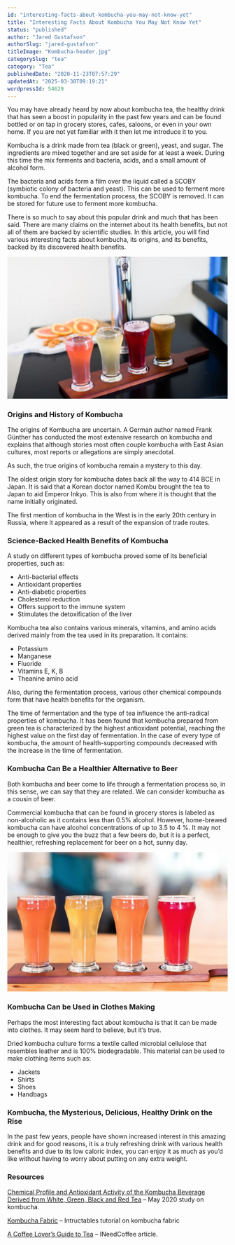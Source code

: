 ```yaml
---
id: "interesting-facts-about-kombucha-you-may-not-know-yet"
title: "Interesting Facts About Kombucha You May Not Know Yet"
status: "published"
author: "Jared Gustafson"
authorSlug: "jared-gustafson"
titleImage: "Kombucha-header.jpg"
categorySlug: "tea"
category: "Tea"
publishedDate: "2020-11-23T07:57:29"
updatedAt: "2025-03-30T09:19:21"
wordpressId: 54629
---
```


You may have already heard by now about kombucha tea, the healthy drink that has seen a boost in popularity in the past few years and can be found bottled or on tap in grocery stores, cafes, saloons, or even in your own home. If you are not yet familiar with it then let me introduce it to you.

Kombucha is a drink made from tea (black or green), yeast, and sugar. The ingredients are mixed together and are set aside for at least a week. During this time the mix ferments and bacteria, acids, and a small amount of alcohol form.

The bacteria and acids form a film over the liquid called a SCOBY (symbiotic colony of bacteria and yeast). This can be used to ferment more kombucha. To end the fermentation process, the SCOBY is removed. It can be stored for future use to ferment more kombucha.

There is so much to say about this popular drink and much that has been said. There are many claims on the internet about its health benefits, but not all of them are backed by scientific studies. In this article, you will find various interesting facts about kombucha, its origins, and its benefits, backed by its discovered health benefits.

![serve 4 glasses of kombucha](kombucha-4-types.jpg)

### Origins and History of Kombucha

The origins of Kombucha are uncertain. A German author named Frank Günther has conducted the most extensive research on kombucha and explains that although stories most often couple kombucha with East Asian cultures, most reports or allegations are simply anecdotal.

As such, the true origins of kombucha remain a mystery to this day.

The oldest origin story for kombucha dates back all the way to 414 BCE in Japan. It is said that a Korean doctor named Kombu brought the tea to Japan to aid Emperor Inkyo. This is also from where it is thought that the name initially originated.

The first mention of kombucha in the West is in the early 20th century in Russia, where it appeared as a result of the expansion of trade routes.

### Science-Backed Health Benefits of Kombucha

A study on different types of kombucha proved some of its beneficial properties, such as:

-   Anti-bacterial effects
-   Antioxidant properties
-   Anti-diabetic properties
-   Cholesterol reduction
-   Offers support to the immune system
-   Stimulates the detoxification of the liver

Kombucha tea also contains various minerals, vitamins, and amino acids derived mainly from the tea used in its preparation. It contains:

-   Potassium
-   Manganese
-   Fluoride
-   Vitamins E, K, B
-   Theanine amino acid

Also, during the fermentation process, various other chemical compounds form that have health benefits for the organism.

The time of fermentation and the type of tea influence the anti-radical properties of kombucha. It has been found that kombucha prepared from green tea is characterized by the highest antioxidant potential, reaching the highest value on the first day of fermentation. In the case of every type of kombucha, the amount of health-supporting compounds decreased with the increase in the time of fermentation.

### Kombucha Can Be a Healthier Alternative to Beer

Both kombucha and beer come to life through a fermentation process so, in this sense, we can say that they are related. We can consider kombucha as a cousin of beer.

Commercial kombucha that can be found in grocery stores is labeled as non-alcoholic as it contains less than 0.5% alcohol. However, home-brewed kombucha can have alcohol concentrations of up to 3.5 to 4 %. It may not be enough to give you the buzz that a few beers do, but it is a perfect, healthier, refreshing replacement for beer on a hot, sunny day.

![4 glasses of kombucha](kombucha-3.jpg)

### Kombucha Can be Used in Clothes Making

Perhaps the most interesting fact about kombucha is that it can be made into clothes. It may seem hard to believe, but it’s true.

Dried kombucha culture forms a textile called microbial cellulose that resembles leather and is 100% biodegradable. This material can be used to make clothing items such as:

-   Jackets
-   Shirts
-   Shoes
-   Handbags

### Kombucha, the Mysterious, Delicious, Healthy Drink on the Rise

In the past few years, people have shown increased interest in this amazing drink and for good reasons, it is a truly refreshing drink with various health benefits and due to its low caloric index, you can enjoy it as much as you’d like without having to worry about putting on any extra weight.

### Resources

[Chemical Profile and Antioxidant Activity of the Kombucha Beverage Derived from White, Green, Black and Red Tea](https://pmc.ncbi.nlm.nih.gov/articles/PMC7278673/) – May 2020 study on kombucha.

[Kombucha Fabric](https://www.instructables.com/Kombucha-Fabric/) – Intructables tutorial on kombucha fabric

[A Coffee Lover’s Guide to Tea](/a-coffee-lovers-guide-to-tea/) – INeedCoffee article.
